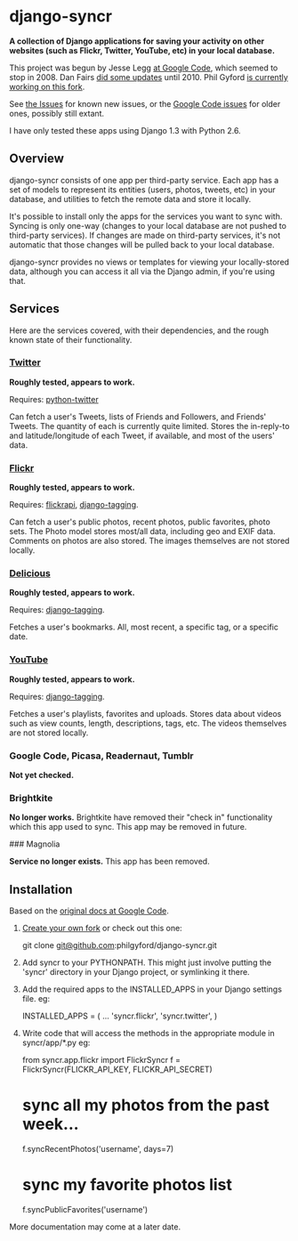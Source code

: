 # django-syncr

**A collection of Django applications for saving your activity on other websites (such as Flickr, Twitter, YouTube, etc) in your local database.** 

This project was begun by Jesse Legg [at Google Code](http://code.google.com/p/django-syncr/), which seemed to stop in 2008. Dan Fairs [did some updates](https://github.com/danfairs/django-syncr) until 2010. Phil Gyford [is currently working on this fork](https://github.com/philgyford/django-syncr).

See [the Issues](https://github.com/philgyford/django-syncr/issues) for known new issues, or the [Google Code issues](http://code.google.com/p/django-syncr/issues/list) for older ones, possibly still extant.

I have only tested these apps using Django 1.3 with Python 2.6.


## Overview

django-syncr consists of one app per third-party service. Each app has a set of models to represent its entities (users, photos, tweets, etc) in your database, and utilities to fetch the remote data and store it locally.

It's possible to install only the apps for the services you want to sync with. Syncing is only one-way (changes to your local database are not pushed to third-party services). If changes are made on third-party services, it's not automatic that those changes will be pulled back to your local database. 

django-syncr provides no views or templates for viewing your locally-stored data, although you can access it all via the Django admin, if you're using that.


## Services

Here are the services covered, with their dependencies, and the rough known state of their functionality.


### [Twitter](http://www.twitter.com/)

**Roughly tested, appears to work.**

Requires: [python-twitter](http://code.google.com/p/python-twitter/)

Can fetch a user's Tweets, lists of Friends and Followers, and Friends' Tweets.  The quantity of each is currently quite limited. Stores the in-reply-to and latitude/longitude of each Tweet, if available, and most of the users' data.


### [Flickr](http://www.flickr.com/)

**Roughly tested, appears to work.**

Requires: [flickrapi](http://stuvel.eu/flickrapi), [django-tagging](http://code.google.com/p/django-tagging/).

Can fetch a user's public photos, recent photos, public favorites, photo sets.  The Photo model stores most/all data, including geo and EXIF data. Comments on photos are also stored. The images themselves are not stored locally.


### [Delicious](http://www.delicious.com/)

**Roughly tested, appears to work.**

Requires: [django-tagging](http://code.google.com/p/django-tagging/).

Fetches a user's bookmarks. All, most recent, a specific tag, or a specific date.


### [YouTube](http://www.youtube.com/)

**Roughly tested, appears to work.**

Requires: [django-tagging](http://code.google.com/p/django-tagging/).

Fetches a user's playlists, favorites and uploads. Stores data about videos such as view counts, length, descriptions, tags, etc. The videos themselves are not stored locally.


### Google Code, Picasa, Readernaut, Tumblr

**Not yet checked.**


### Brightkite

**No longer works.** Brightkite have removed their "check in" functionality which this app used to sync. This app may be removed in future.


### Magnolia

**Service no longer exists.** This app has been removed.



## Installation

Based on the [original docs at Google Code](http://code.google.com/p/django-syncr/).

1. [Create your own fork](http://help.github.com/fork-a-repo/) or check out
   this one:

	git clone git@github.com:philgyford/django-syncr.git

2. Add syncr to your PYTHONPATH. This might just involve putting the 'syncr'
   directory in your Django project, or symlinking it there.

3. Add the required apps to the INSTALLED_APPS in your Django settings file.
   eg:

	INSTALLED_APPS = (
	...
	'syncr.flickr',
	'syncr.twitter',
	)

4. Write code that will access the methods in the appropriate module in
   syncr/app/\*.py eg:

	from syncr.app.flickr import FlickrSyncr
    f = FlickrSyncr(FLICKR_API_KEY, FLICKR_API_SECRET)
    
    # sync all my photos from the past week...
    f.syncRecentPhotos('username', days=7)
    
    # sync my favorite photos list
    f.syncPublicFavorites('username')


More documentation may come at a later date.
